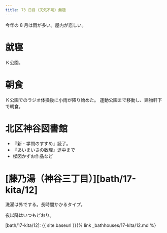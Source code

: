 ```yaml
---
title: 73 日目（天気不明）無題
---
```


今年の 8 月は雨が多い。屋内が恋しい。

# 就寝

Ｋ公園。

# 朝食

Ｋ公園でのラジオ体操後に小雨が降り始めた。
運動公園まで移動し、建物軒下で朝食。

# 北区神谷図書館

* 『新・学問のすすめ』読了。
* 『あいまいさの数理』途中まで
* 楳図かずお作品など

# [藤乃湯（神谷三丁目）][bath/17-kita/12]

洗濯は外でする。長時間かかるタイプ。

夜以降はいつもどおり。

[bath/17-kita/12]: {{ site.baseurl }}{% link _bathhouses/17-kita/12.md %}
